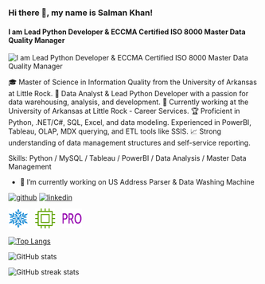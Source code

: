 ### Hi there 👋, my name is Salman Khan!
#### I am Lead Python Developer & ECCMA Certified ISO 8000 Master Data Quality Manager 
![I am Lead Python Developer & ECCMA Certified ISO 8000 Master Data Quality Manager ](https://media.licdn.com/dms/image/D5616AQF78Xg6hQyspQ/profile-displaybackgroundimage-shrink_350_1400/0/1708748828394?e=1714003200&v=beta&t=zekl1Iu18QwIz-8pvZazIkm9xq8-PulpvGFZpQ0g1_Q)

🎓 Master of Science in Information Quality from the University of Arkansas at Little Rock.
🌟 Data Analyst & Lead Python Developer with a passion for data warehousing, analysis, and development.
💼 Currently working at the University of Arkansas at Little Rock - Career Services.
🏆 Proficient in Python, .NET/C#, SQL, Excel, and data modeling. Experienced in PowerBI, Tableau, OLAP, MDX querying, and ETL tools like SSIS.
📈 Strong understanding of data management structures and self-service reporting.

Skills: Python / MySQL / Tableau / PowerBI / Data Analysis / Master Data Management

- 🔭 I’m currently working on US Address Parser & Data Washing Machine 


[<img src='https://cdn.jsdelivr.net/npm/simple-icons@3.0.1/icons/github.svg' alt='github' height='40'>](https://github.com/Salmankhan7432)  [<img src='https://cdn.jsdelivr.net/npm/simple-icons@3.0.1/icons/linkedin.svg' alt='linkedin' height='40'>](https://www.linkedin.com/in/salman-khan-070156157//)  

<a href='https://archiveprogram.github.com/'><img src='https://raw.githubusercontent.com/acervenky/animated-github-badges/master/assets/acbadge.gif' width='40' height='40'></a> <a href='https://docs.github.com/en/developers'><img src='https://raw.githubusercontent.com/acervenky/animated-github-badges/master/assets/devbadge.gif' width='40' height='40'></a> <a href='https://github.com/pricing'><img src='https://raw.githubusercontent.com/acervenky/animated-github-badges/master/assets/pro.gif' width='40' height='40'></a> 

[![Top Langs](https://github-readme-stats.vercel.app/api/top-langs/?username=Salmankhan7432)](https://github.com/anuraghazra/github-readme-stats)

![GitHub stats](https://github-readme-stats.vercel.app/api?username=Salmankhan7432&show_icons=true)  

![GitHub streak stats](https://streak-stats.demolab.com/?user=Salmankhan7432)  

